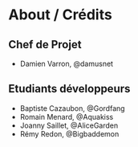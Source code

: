 ﻿# About / Crédits

## Chef de Projet

  - Damien Varron, @damusnet
  
## Etudiants développeurs

  - Baptiste Cazaubon, @Gordfang
  - Romain Menard, @Aquakiss
  - Joanny Saillet, @AliceGarden
  - Rémy Redon, @Bigbaddemon